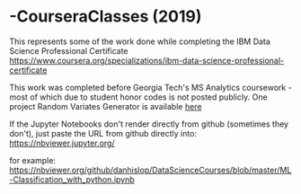 # -CourseraClasses (2019)
This represents some of the work done while completing the IBM Data Science Professional Certificate
https://www.coursera.org/specializations/ibm-data-science-professional-certificate

This work was completed before Georgia Tech's MS Analytics coursework - most of which due to student honor codes is not posted publicly. One project Random Variates Generator is available [here](https://github.com/danhislop/Projects/blob/master/RVDistributions/README.md)


If the Jupyter Notebooks don't render directly from github (sometimes they don't), 
just paste the URL from github directly into: https://nbviewer.jupyter.org/

for example: 
https://nbviewer.org/github/danhislop/DataScienceCourses/blob/master/ML-Classification_with_python.ipynb

